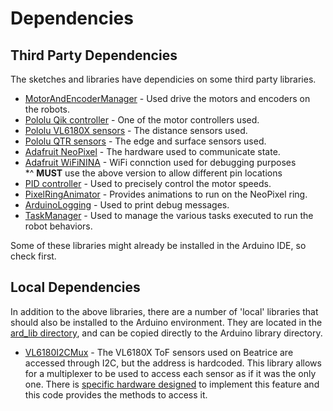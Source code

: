 # Dependencies

## Third Party Dependencies
The sketches and libraries have dependicies on some third party libraries.

- [MotorAndEncoderManager](https://github.com/markwomack/MotorAndEncoderManager) - Used
  drive the motors and encoders on the robots.
- [Pololu Qik controller](https://github.com/pololu/qik-arduino) - One of the motor
  controllers used.
- [Pololu VL6180X sensors](https://github.com/pololu/vl6180x-arduino) - The distance
  sensors used.
- [Pololu QTR sensors](https://github.com/pololu/qtr-sensors-arduino) - The edge and
  surface sensors used.
- [Adafruit NeoPixel](https://github.com/adafruit/Adafruit_NeoPixel) - The hardware used
  to communicate state.
- [Adafruit WiFiNINA](https://github.com/adafruit/WiFiNINA) - WiFi connction used for
  debugging purposes<br/>
*^ **MUST** use the above version to allow different pin locations
- [PID controller](https://github.com/br3ttb/Arduino-PID-Library) - Used to precisely
  control the motor speeds.
- [PixelRingAnimator](https://github.com/markwomack/PixelRingAnimator) - Provides
  animations to run on the NeoPixel ring.
- [ArduinoLogging](https://github.com/markwomack/ArduinoLogging) - Used to print debug
  messages.
- [TaskManager](https://github.com/markwomack/TaskManager) - Used to manage the various
  tasks executed to run the robot behaviors.

Some of these libraries might already be installed in the Arduino
IDE, so check first.

## Local Dependencies
In addition to the above libraries, there are a number of 'local'
libraries that should also be installed to the Arduino environment.
They are located in the [ard_lib directory](https://github.com/markwomack/robotics/tree/main/ard_lib),
and can be copied directly to the Arduino library directory.

- [VL6180I2CMux](https://github.com/markwomack/robotics/tree/main/ard_lib/VL6180I2CMux) -
  The VL6180X ToF sensors used on Beatrice are accessed through I2C, but the address is
  hardcoded. This library allows for a multiplexer to be used to access each sensor as
  if it was the only one. There is 
  [specific hardware designed](https://github.com/markwomack/robotics/tree/main/robot_mark_ii/physical)
  to implement this feature and this code provides the methods to access it.
